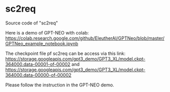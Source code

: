 # sc2req

Source code of "sc2req"

Here is a demo of GPT-NEO with colab: https://colab.research.google.com/github/EleutherAI/GPTNeo/blob/master/GPTNeo_example_notebook.ipynb

The checkpoint file pf sc2req can be access via this link: https://storage.googleapis.com/gpt3_demo/GPT3_XL/model.ckpt-364000.data-00001-of-00002
and https://storage.googleapis.com/gpt3_demo/GPT3_XL/model.ckpt-364000.data-00000-of-00002

Please follow the instruction in the GPT-NEO demo.
